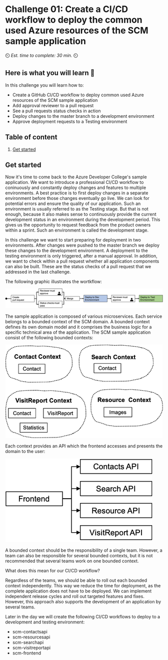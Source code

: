 # Challenge 01: Create a CI/CD workflow to deploy the common used Azure resources of the SCM sample application

⏲️ _Est. time to complete: 30 min._ ⏲️

## Here is what you will learn 🎯

In this challenge you will learn how to:

- Create a GitHub CI/CD workflow to deploy common used Azure resources of the SCM sample application
- Add approval reviewer to a pull request
- See a pull requests status checks in action
- Deploy changes to the master branch to a development environment
- Approve deployment requests to a Testing environment

## Table of content

1. [Get started](#get-started)

## Get started

Now it's time to come back to the Azure Developer College's sample application. We want to introduce a professional CI/CD workflow to coninuously and constantly deploy changes and features to multiple environments. A best practice is to first deploy changes in a separate environment before those changes eventually go live. We can look for potential errors and ensure the quality of our application. Such an environment is usually referred to as the Testing stage. But that is not enough, because it also makes sense to continuously provide the current development status in an environment during the development period. This gives us the opportunity to request feedback from the product owners within a sprint. Such an environment is called the development stage. 

In this challenge we want to start preparing for deployment in two environments. After changes were pushed to the master branch we deploy these changes to the development environment. A deployment to the testing environment is only triggered, after a manual approval. In addition, we want to check within a pull request whether all application components can also be built. These are the status checks of a pull request that we addressed in the last challenge.

The following graphic illustrates the wortkflow:

![CI/CD Workflow](./images/ci-cd-flow.png)

The sample application is composed of various microservices. Each service belongs to a bounded context of the SCM domain. A bounded context defines its own domain model and it comprises the business logic for a specific technical area of the application. The SCM sample application consist of the following bounded contexts:

![Domain Driven Design bounded contexts](./images/ddd-bounded-contexts.png)

Each context provides an API which the frontend accesses and presents the domain to the user:

![Frontend accesses APIs](./images/frontend-apis.png)

A bounded context should be the responsibility of a single team. However, a team can also be responsible for several bounded contexts, but it is not recommended that several teams work on one bounded context. 

What does this mean for our CI/CD workflow?

Regardless of the teams, we should be able to roll out each bounded context independently. This way we reduce the time for deployment, as the complete application does not have to be deployed. We can implement independent release cycles and roll out targeted features and fixes. However, this approach also supports the development of an application by several teams.

Later in the day we will create the following CI/CD workflows to deploy to a development and testing environment:
- scm-contactsapi
- scm-resourcesapi
- scm-searchapi
- scm-visitreportapi
- scm-frontend



